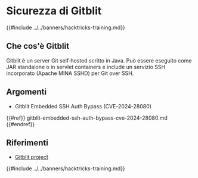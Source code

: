 # Sicurezza di Gitblit

{{#include ../../banners/hacktricks-training.md}}

## Che cos'è Gitblit

Gitblit è un server Git self‑hosted scritto in Java. Può essere eseguito come JAR standalone o in servlet containers e include un servizio SSH incorporato (Apache MINA SSHD) per Git over SSH.

## Argomenti

- Gitblit Embedded SSH Auth Bypass (CVE-2024-28080)

{{#ref}}
gitblit-embedded-ssh-auth-bypass-cve-2024-28080.md
{{#endref}}

## Riferimenti

- [Gitblit project](https://gitblit.com/)

{{#include ../../banners/hacktricks-training.md}}
